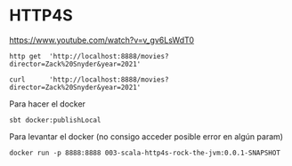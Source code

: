 # HTTP4S

https://www.youtube.com/watch?v=v_gv6LsWdT0

```
http get  'http://localhost:8888/movies?director=Zack%20Snyder&year=2021'

curl      'http://localhost:8888/movies?director=Zack%20Snyder&year=2021'
```

Para hacer el docker
```shell
sbt docker:publishLocal
```
Para levantar el docker (no consigo acceder posible error en algún param)
```shell
docker run -p 8888:8888 003-scala-http4s-rock-the-jvm:0.0.1-SNAPSHOT
```
